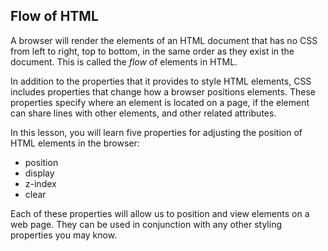 ## Flow of HTML
A browser will render the elements of an HTML document that has no CSS from left to right, top to bottom, in the same order as they exist in the document. This is called the *flow* of elements in HTML.

In addition to the properties that it provides to style HTML elements, CSS includes properties that change how a browser positions elements. These properties specify where an element is located on a page, if the element can share lines with other elements, and other related attributes.

In this lesson, you will learn five properties for adjusting the position of HTML elements in the browser:

* position
* display
* z-index
* clear

Each of these properties will allow us to position and view elements on a web page. They can be used in conjunction with any other styling properties you may know.

